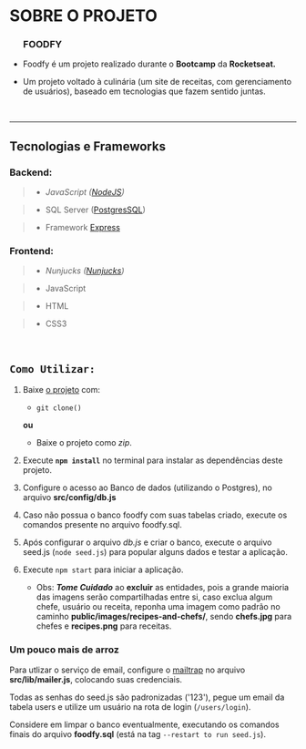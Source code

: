 # SOBRE O PROJETO

<body>
    <ul>
        <h3>FOODFY</h3>
        <li> 
        <p>Foodfy é um projeto realizado durante o <strong>Bootcamp</strong> da <strong>Rocketseat.</strong></p>
        </li>
        <li>
        <p>Um projeto voltado à culinária (um site de receitas, com gerenciamento de usuários), baseado em tecnologias que fazem sentido juntas.</p>
        </li>
    </ul>
</body>
<br>

------
## Tecnologias e Frameworks

### **Backend:** 
>* *JavaScript ([NodeJS])*

>* SQL Server ([PostgresSQL])

>* Framework [Express]

### **Frontend:** 
>* *Nunjucks ([Nunjucks])*

>* JavaScript

>* HTML

>* CSS3

<br>

## `Como Utilizar:`

1. Baixe [o projeto] com:
    * `git clone()`

    **ou**
    
    * Baixe o projeto como _zip_.

2. Execute **`npm install`** no terminal para instalar as dependências deste projeto.

3. Configure o acesso ao Banco de dados (utilizando o Postgres), no arquivo __src/config/db.js__

4. Caso não possua o banco foodfy com suas tabelas criado, execute os comandos presente no arquivo foodfy.sql.

5. Após configurar o arquivo _db.js_ e criar o banco, execute o arquivo seed.js (`node seed.js`) para popular alguns dados e testar a aplicação.

6. Execute `npm start` para iniciar a aplicação.
    * Obs: ***Tome Cuidado*** ao __excluir__ as entidades, pois a grande maioria das imagens serão compartilhadas entre si, caso exclua algum chefe, usuário ou receita, reponha uma imagem como padrão no caminho 
    **public/images/recipes-and-chefs/**, sendo __chefs.jpg__ para chefes e __recipes.png__ para receitas.

### Um pouco mais de arroz

Para utlizar o serviço de email, configure o [mailtrap] no arquivo **src/lib/mailer.js**, colocando suas credenciais.

Todas as senhas do seed.js são padronizadas ('123'), pegue um email da tabela users e utilize um usuário na rota de login (`/users/login`).

Considere em limpar o banco eventualmente, executando os comandos finais do arquivo **foodfy.sql** (está na tag `--restart to run seed.js`).

<!-- links -->

[Express]:https://expressjs.com/
[NodeJS]:https://nodejs.org/en/
[PostgresSQL]:https://www.postgresql.org/
[Nunjucks]:https://mozilla.github.io/nunjucks/
[o projeto]:https://github.com/wejesuss/Foodfy.git
[mailtrap]:https://mailtrap.io/